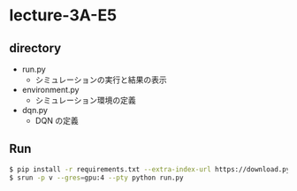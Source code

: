 # lecture-3A-E5

## directory

-   run.py
    -   シミュレーションの実行と結果の表示
-   environment.py
    -   シミュレーション環境の定義
-   dqn.py
    -   DQN の定義

## Run

```bash
$ pip install -r requirements.txt --extra-index-url https://download.pytorch.org/whl/cu116
$ srun -p v --gres=gpu:4 --pty python run.py
```

